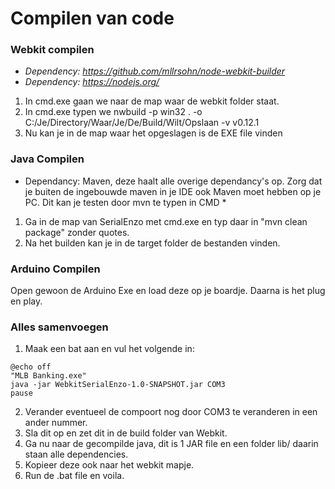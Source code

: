 Compilen van code
=================

### Webkit compilen
* *Dependency: https://github.com/mllrsohn/node-webkit-builder*
* *Dependency: https://nodejs.org/*
1. In cmd.exe gaan we naar de map waar de webkit folder staat.
2. In cmd.exe typen we nwbuild -p win32 . -o C:/Je/Directory/Waar/Je/De/Build/Wilt/Opslaan -v v0.12.1
3. Nu kan je in de map waar het opgeslagen is de EXE file vinden

### Java Compilen
* Dependancy: Maven, deze haalt alle overige dependancy's op. Zorg dat je buiten de ingebouwde maven in je IDE ook Maven moet hebben op je PC. Dit kan je testen door mvn te typen in CMD *
1. Ga in de map van SerialEnzo met cmd.exe en typ daar in "mvn clean package" zonder quotes. 
2. Na het builden kan je in de target folder de bestanden vinden.

### Arduino Compilen
Open gewoon de Arduino Exe en load deze op je boardje. Daarna is het plug en play.

### Alles samenvoegen
1. Maak een bat aan en vul het volgende in:
```
@echo off
"MLB Banking.exe"
java -jar WebkitSerialEnzo-1.0-SNAPSHOT.jar COM3
pause
```
2. Verander eventueel de compoort nog door COM3 te veranderen in een ander nummer.
3. Sla dit op en zet dit in de build folder van Webkit.
4. Ga nu naar de gecompilde java, dit is 1 JAR file en een folder lib/ daarin staan alle dependencies.
5. Kopieer deze ook naar het webkit mapje.
6. Run de .bat file en voila.
